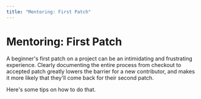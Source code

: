 ```yaml
---
title: "Mentoring: First Patch"
---
```


# Mentoring: First Patch

A beginner's first patch on a project can be an intimidating and
frustrating experience. Clearly documenting the entire process from
checkout to accepted patch greatly lowers the barrier for a new
contributor, and makes it more likely that they'll come back for their
second patch.

Here's some tips on how to do that.
